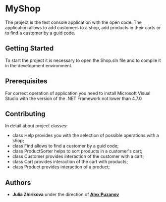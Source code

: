 # MyShop

The project is the test console application with the open code. The application allows to add customers to a shop, add products in their carts or to find a customer by a guid code.

## Getting Started

To start the project it is necessary to open the Shop.sln file and to compile it in the development environment.

## Prerequisites

For correct operation of application you need to install Microsoft Visual Studio with the version of the .NET Framework not lower than 4.7.0

## Contributing

In detail about project classes:
- class Help provides you with the selection of possible operations with a shop;
- class Find allows to find a customer by a guid code;
- class ProductSorter helps to sort products in a customer's cart;
- class Customer provides interaction of the customer with a cart;
- class Cart provides interaction of the cart with products;
- class Product provides interaction of a product;

## Authors

* **Julia Zhirikova** under the direction of [**Alex Puzanov**](https://github.com/Popuzikan) 
